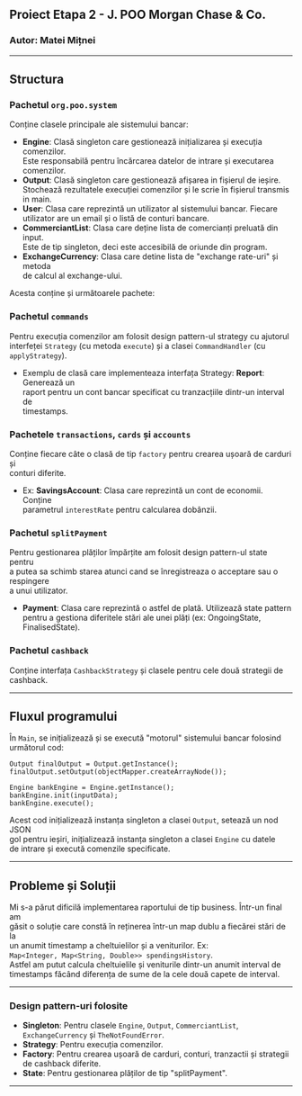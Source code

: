 ## Proiect Etapa 2 - J. POO Morgan Chase & Co.
### Autor: Matei Mițnei

---

## Structura

### Pachetul `org.poo.system`

Conține clasele principale ale sistemului bancar:

- **Engine**: Clasă singleton care gestionează inițializarea și execuția comenzilor.  
Este responsabilă pentru încărcarea datelor de intrare și executarea comenzilor.
- **Output**: Clasă singleton care gestionează afișarea in fișierul de ieșire.  
Stochează rezultatele execuției comenzilor și le scrie în fișierul transmis in main.
- **User**: Clasa care reprezintă un utilizator al sistemului bancar. Fiecare  
utilizator are un email și o listă de conturi bancare.
- **CommerciantList**: Clasa care deține lista de comercianți preluată din input.  
Este de tip singleton, deci este accesibilă de oriunde din program.
- **ExchangeCurrency**: Clasa care detine lista de "exchange rate-uri" și metoda  
de calcul al exchange-ului.

Acesta conține și următoarele pachete:

### Pachetul `commands`

Pentru execuția comenzilor am folosit design pattern-ul strategy cu ajutorul  
interfeței `Strategy` (cu metoda `execute`) și a clasei `CommandHandler` (cu  
`applyStrategy`).

- Exemplu de clasă care implementeaza interfața Strategy: **Report**: Generează un  
raport pentru un cont bancar specificat cu tranzacțiile  dintr-un interval de  
timestamps.

### Pachetele `transactions`, `cards` și `accounts`

Conține fiecare câte o clasă de tip `factory` pentru crearea ușoară de carduri și  
conturi diferite.

- Ex: **SavingsAccount**: Clasa care reprezintă un cont de economii. Conține  
parametrul `interestRate` pentru calcularea dobânzii.

### Pachetul `splitPayment`

Pentru gestionarea plăților împărțite am folosit design pattern-ul state pentru  
a putea sa schimb starea atunci cand se înregistreaza o acceptare sau o respingere  
a unui utilizator.

- **Payment**: Clasa care reprezintă o astfel de plată. Utilizează state pattern  
pentru a gestiona diferitele stări ale unei plăți (ex: OngoingState, FinalisedState).

### Pachetul `cashback`

Conține interfața `CashbackStrategy` și clasele pentru cele două strategii de  
cashback.

---

## Fluxul programului

În `Main`, se inițializează și se execută "motorul" sistemului bancar folosind  
următorul cod:

```
Output finalOutput = Output.getInstance();
finalOutput.setOutput(objectMapper.createArrayNode());

Engine bankEngine = Engine.getInstance();
bankEngine.init(inputData);
bankEngine.execute();
```

Acest cod inițializează instanța singleton a clasei `Output`, setează un nod JSON  
gol pentru ieșiri, inițializează instanța singleton a clasei `Engine` cu datele  
de intrare și execută comenzile specificate.

---

## Probleme și Soluții

Mi s-a părut dificilă implementarea raportului de tip business. Într-un final am  
găsit o soluție care constă în reținerea  într-un map dublu a fiecărei stări de la  
un anumit timestamp a cheltuielilor și a veniturilor. Ex:  
`Map<Integer, Map<String, Double>> spendingsHistory`.  
Astfel am putut calcula cheltuielile și veniturile dintr-un anumit interval de  
timestamps făcând diferența de sume de la cele două capete de interval.  

---

### Design pattern-uri folosite

- **Singleton**: Pentru clasele `Engine`, `Output`, `CommerciantList`,  
`ExchangeCurrency` și `TheNotFoundError`.
- **Strategy**: Pentru execuția comenzilor.
- **Factory**: Pentru crearea ușoară de carduri, conturi, tranzactii și strategii  
de cashback diferite.
- **State**: Pentru gestionarea plăților de tip "splitPayment".

---
